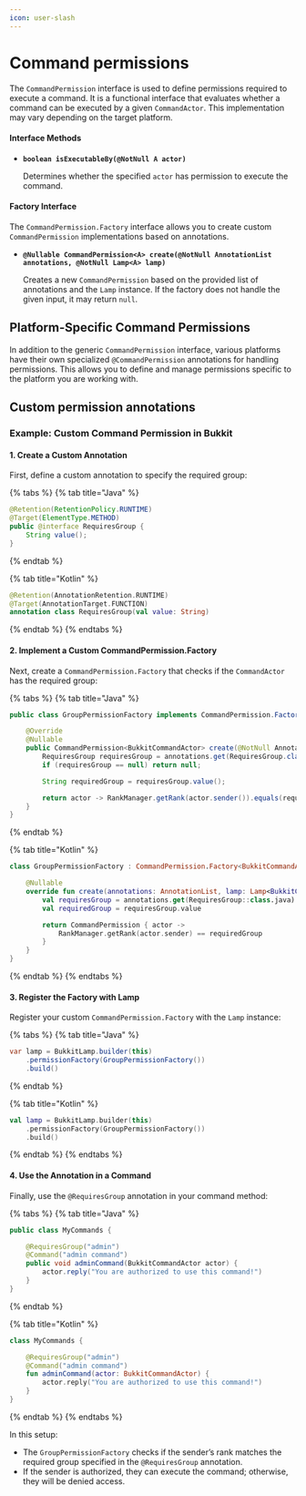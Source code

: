 ```yaml
---
icon: user-slash
---
```


# Command permissions

The `CommandPermission` interface is used to define permissions required to execute a command. It is a functional interface that evaluates whether a command can be executed by a given `CommandActor`. This implementation may vary depending on the target platform.

#### Interface Methods

*   **`boolean isExecutableBy(@NotNull A actor)`**

    Determines whether the specified `actor` has permission to execute the command.

#### Factory Interface

The `CommandPermission.Factory` interface allows you to create custom `CommandPermission` implementations based on annotations.

*   **`@Nullable CommandPermission<A> create(@NotNull AnnotationList annotations, @NotNull Lamp<A> lamp)`**

    Creates a new `CommandPermission` based on the provided list of annotations and the `Lamp` instance. If the factory does not handle the given input, it may return `null`.

## Platform-Specific Command Permissions

In addition to the generic `CommandPermission` interface, various platforms have their own specialized `@CommandPermission` annotations for handling permissions. This allows you to define and manage permissions specific to the platform you are working with.

## Custom permission annotations

### Example: Custom Command Permission in Bukkit

#### 1. Create a Custom Annotation

First, define a custom annotation to specify the required group:

{% tabs %}
{% tab title="Java" %}
```java
@Retention(RetentionPolicy.RUNTIME)
@Target(ElementType.METHOD)
public @interface RequiresGroup {
    String value();
}
```
{% endtab %}

{% tab title="Kotlin" %}
```kotlin
@Retention(AnnotationRetention.RUNTIME)
@Target(AnnotationTarget.FUNCTION)
annotation class RequiresGroup(val value: String)
```
{% endtab %}
{% endtabs %}

#### 2. Implement a Custom CommandPermission.Factory

Next, create a `CommandPermission.Factory` that checks if the `CommandActor` has the required group:

{% tabs %}
{% tab title="Java" %}
```java
public class GroupPermissionFactory implements CommandPermission.Factory<BukkitCommandActor> {

    @Override
    @Nullable
    public CommandPermission<BukkitCommandActor> create(@NotNull AnnotationList annotations, @NotNull Lamp<BukkitCommandActor> lamp) {
        RequiresGroup requiresGroup = annotations.get(RequiresGroup.class);
        if (requiresGroup == null) return null;

        String requiredGroup = requiresGroup.value();

        return actor -> RankManager.getRank(actor.sender()).equals(requiredGroup);
    }
}
```
{% endtab %}

{% tab title="Kotlin" %}
```kotlin
class GroupPermissionFactory : CommandPermission.Factory<BukkitCommandActor> {

    @Nullable
    override fun create(annotations: AnnotationList, lamp: Lamp<BukkitCommandActor>): CommandPermission<BukkitCommandActor>? {
        val requiresGroup = annotations.get(RequiresGroup::class.java) ?: return null
        val requiredGroup = requiresGroup.value

        return CommandPermission { actor ->
            RankManager.getRank(actor.sender) == requiredGroup
        }
    }
}

```
{% endtab %}
{% endtabs %}

#### 3. Register the Factory with Lamp

Register your custom `CommandPermission.Factory` with the `Lamp` instance:

{% tabs %}
{% tab title="Java" %}
```java
var lamp = BukkitLamp.builder(this)
    .permissionFactory(GroupPermissionFactory())
    .build()
```
{% endtab %}

{% tab title="Kotlin" %}
```kotlin
val lamp = BukkitLamp.builder(this)
    .permissionFactory(GroupPermissionFactory())
    .build()
```
{% endtab %}
{% endtabs %}

#### 4. Use the Annotation in a Command

Finally, use the `@RequiresGroup` annotation in your command method:

{% tabs %}
{% tab title="Java" %}
```java
public class MyCommands {

    @RequiresGroup("admin")
    @Command("admin command")
    public void adminCommand(BukkitCommandActor actor) {
        actor.reply("You are authorized to use this command!")
    }
}
```
{% endtab %}

{% tab title="Kotlin" %}
```kotlin
class MyCommands {

    @RequiresGroup("admin")
    @Command("admin command")
    fun adminCommand(actor: BukkitCommandActor) {
        actor.reply("You are authorized to use this command!")
    }
}
```
{% endtab %}
{% endtabs %}

In this setup:

* The `GroupPermissionFactory` checks if the sender’s rank matches the required group specified in the `@RequiresGroup` annotation.
* If the sender is authorized, they can execute the command; otherwise, they will be denied access.
